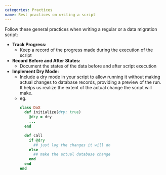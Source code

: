 ```yaml
---
categories: Practices
name: Best practices on writing a script
---
```


Follow these general practices when writing a regular or a data migration script:

- **Track Progress:**
  - Keep a record of the progress made during the execution of the script
- **Record Before and After States:**
  - Document the states of the data before and after script execution
- **Implement Dry Mode:**
  - Include a dry mode in your script to allow running it without making actual changes to database records, 
    providing a preview of the run. It helps us realize the extent of the actual change the script will make.
  - eg.
    ```ruby
    class DoX
      def initialize(dry: true)
        @dry = dry
        ...
      end

      def call
        if @dry
          ## just log the changes it will do
        else
          ## make the actual database change
        end
      end
    end
    ```
